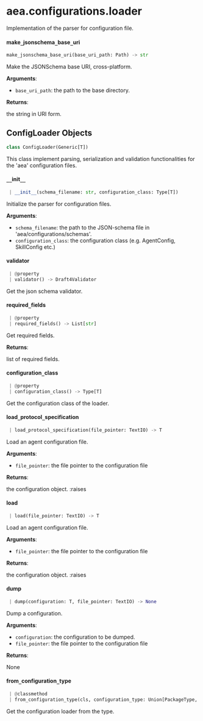 <a name=".aea.configurations.loader"></a>
# aea.configurations.loader

Implementation of the parser for configuration file.

<a name=".aea.configurations.loader.make_jsonschema_base_uri"></a>
#### make`_`jsonschema`_`base`_`uri

```python
make_jsonschema_base_uri(base_uri_path: Path) -> str
```

Make the JSONSchema base URI, cross-platform.

**Arguments**:

- `base_uri_path`: the path to the base directory.

**Returns**:

the string in URI form.

<a name=".aea.configurations.loader.ConfigLoader"></a>
## ConfigLoader Objects

```python
class ConfigLoader(Generic[T])
```

This class implement parsing, serialization and validation functionalities for the 'aea' configuration files.

<a name=".aea.configurations.loader.ConfigLoader.__init__"></a>
#### `__`init`__`

```python
 | __init__(schema_filename: str, configuration_class: Type[T])
```

Initialize the parser for configuration files.

**Arguments**:

- `schema_filename`: the path to the JSON-schema file in 'aea/configurations/schemas'.
- `configuration_class`: the configuration class (e.g. AgentConfig, SkillConfig etc.)

<a name=".aea.configurations.loader.ConfigLoader.validator"></a>
#### validator

```python
 | @property
 | validator() -> Draft4Validator
```

Get the json schema validator.

<a name=".aea.configurations.loader.ConfigLoader.required_fields"></a>
#### required`_`fields

```python
 | @property
 | required_fields() -> List[str]
```

Get required fields.

**Returns**:

list of required fields.

<a name=".aea.configurations.loader.ConfigLoader.configuration_class"></a>
#### configuration`_`class

```python
 | @property
 | configuration_class() -> Type[T]
```

Get the configuration class of the loader.

<a name=".aea.configurations.loader.ConfigLoader.load_protocol_specification"></a>
#### load`_`protocol`_`specification

```python
 | load_protocol_specification(file_pointer: TextIO) -> T
```

Load an agent configuration file.

**Arguments**:

- `file_pointer`: the file pointer to the configuration file

**Returns**:

the configuration object.
:raises

<a name=".aea.configurations.loader.ConfigLoader.load"></a>
#### load

```python
 | load(file_pointer: TextIO) -> T
```

Load an agent configuration file.

**Arguments**:

- `file_pointer`: the file pointer to the configuration file

**Returns**:

the configuration object.
:raises

<a name=".aea.configurations.loader.ConfigLoader.dump"></a>
#### dump

```python
 | dump(configuration: T, file_pointer: TextIO) -> None
```

Dump a configuration.

**Arguments**:

- `configuration`: the configuration to be dumped.
- `file_pointer`: the file pointer to the configuration file

**Returns**:

None

<a name=".aea.configurations.loader.ConfigLoader.from_configuration_type"></a>
#### from`_`configuration`_`type

```python
 | @classmethod
 | from_configuration_type(cls, configuration_type: Union[PackageType, str]) -> "ConfigLoader"
```

Get the configuration loader from the type.

